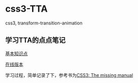 # css3-TTA
css3, transform-transition-animation

## 学习TTA的点点笔记
[基本知识点](http://7xq1dj.com1.z0.glb.clouddn.com/css3-TTA.svg)

[在线版本](https://www.processon.com/view/5695a67ee4b0cfc27365b362)

学习过程，简单记录了下，参考书为[CSS3: The missing manual](http://book.douban.com/subject/17458569/)
